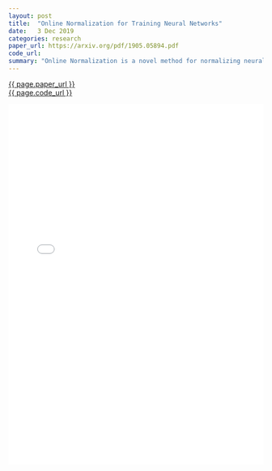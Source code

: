 ```yaml
---
layout: post
title:  "Online Normalization for Training Neural Networks"
date:   3 Dec 2019
categories: research
paper_url: https://arxiv.org/pdf/1905.05894.pdf
code_url: 
summary: "Online Normalization is a novel method for normalizing neural network hidden activations, offering a batch-independent alternative with comparable accuracy to Batch Normalization. It overcomes Batch Normalization's theoretical flaw by employing an unbiased method for gradient normalization of activations, integrating seamlessly with automatic differentiation. Applicable to recurrent, fully connected networks, and those with high activation memory requirements, it demonstrates effectiveness in image classification, segmentation, and language modeling, supported by proofs and experimental data from ImageNet, CIFAR, and PTB datasets."
---
```


<style>
.responsive-pdf-container {
    overflow: hidden;
    padding-top: 141.42%; /* 16:9 Aspect Ratio, adjust as needed */
    position: relative;
}

.responsive-pdf-container iframe {
    border: none;
    height: 100%;
    left: 0;
    position: absolute;
    top: 0;
    width: 100%;
}
</style>

<a href="{{ page.paper_url }}">{{ page.paper_url }}</a><br>
<a href="{{ page.code_url }}">{{ page.code_url }}</a>

<div class="responsive-pdf-container">
    <iframe src="{{ page.paper_url }}" style="border: none;"></iframe>
</div>